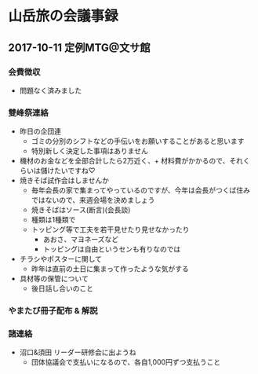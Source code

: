 # 山岳旅の会議事録
## 2017-10-11 定例MTG@文サ館
### 会費徴収
* 問題なく済みました

### 雙峰祭連絡
* 昨日の企団連
    * ゴミの分別のシフトなどの手伝いをお願いすることがあると思います
    * 特別新しく決定した事項はありません
* 機材のお金などを全部合計したら2万近く、+ 材料費がかかるので、それくらいは儲けたいですね♡
* 焼きそば試作会はしませんか
    * 毎年会長の家で集まってやっているのですが、今年は会長がつくば住みではないので、来週会場を決めましょう
    * 焼きそばはソース(断言)(会長談)
    * 種類は1種類で
    * トッピング等で工夫を若干見せたり見せなかったり
        * あおさ、マヨネーズなど
        * トッピングは自由というセンも有りなのでは
* チラシやポスターに関して
    * 昨年は直前の土日に集まって作ったような気がする
* 具材等の保管について
    * 後日話し合いのこと

### やまたび冊子配布 & 解説

### 諸連絡
* 沼口&須田 リーダー研修会に出ようね
    * 団体協議会で支払いになるので、各自1,000円ずつ支払うこと
